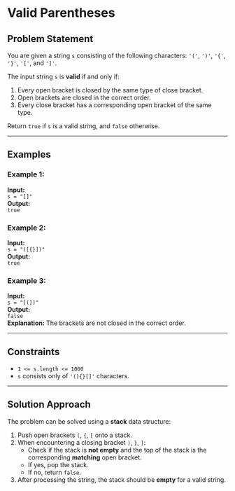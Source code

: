 # Valid Parentheses

## Problem Statement

You are given a string `s` consisting of the following characters: `'('`, `')'`, `'{'`, `'}'`, `'['`, and `']'`.

The input string `s` is **valid** if and only if:

1. Every open bracket is closed by the same type of close bracket.
2. Open brackets are closed in the correct order.
3. Every close bracket has a corresponding open bracket of the same type.

Return `true` if `s` is a valid string, and `false` otherwise.

---

## **Examples**

### Example 1:

**Input:**\
`s = "[]"`\
**Output:**\
`true`

### Example 2:

**Input:**\
`s = "([{}])"`\
**Output:**\
`true`

### Example 3:

**Input:**\
`s = "[(])"`\
**Output:**\
`false`\
**Explanation:** The brackets are not closed in the correct order.

---

## **Constraints**

- `1 <= s.length <= 1000`
- `s` consists only of `'(){}[]'` characters.

---

## **Solution Approach**

The problem can be solved using a **stack** data structure:

1. Push open brackets `(`, `{`, `[` onto a stack.
2. When encountering a closing bracket `)`, `}`, `]`:
   - Check if the stack is **not empty** and the top of the stack is the corresponding **matching** open bracket.
   - If yes, pop the stack.
   - If no, return `false`.
3. After processing the string, the stack should be **empty** for a valid string.


